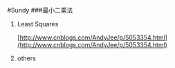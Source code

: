 #Sundy
###最小二乘法
1. Least Squares
	
	[http://www.cnblogs.com/AndyJee/p/5053354.html](http://www.cnblogs.com/AndyJee/p/5053354.html)
2. others